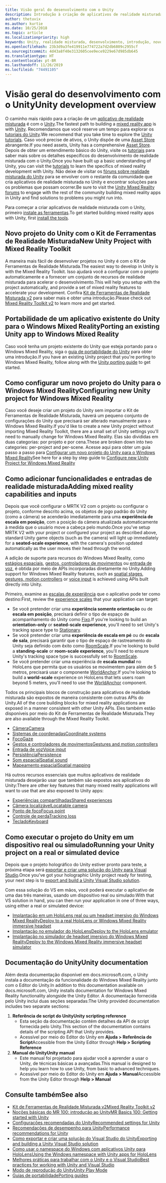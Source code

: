 ```yaml
---
title: Visão geral do desenvolvimento com o Unity
description: Introdução à criação de aplicativos de realidade misturada no Unity.
author: thetuvix
ms.author: kurtie
ms.date: 10/25/2018
ms.topic: article
ms.localizationpriority: high
keywords: Unity, realidade misturada, desenvolvimento, introdução, novo projeto, portabilidade, funcionalidade, câmera, simulação, emulação, documentação
ms.openlocfilehash: 23b3d9a3fe419911e774722a7d2db6809c2955cf
ms.sourcegitcommit: 4d43a8f40e3132605cee9ece9229e67d985db645
ms.translationtype: HT
ms.contentlocale: pt-BR
ms.lasthandoff: 11/26/2019
ms.locfileid: "74491105"
---
```

# <a name="unity-development-overview"></a><span data-ttu-id="1c4ee-104">Visão geral do desenvolvimento com o Unity</span><span class="sxs-lookup"><span data-stu-id="1c4ee-104">Unity development overview</span></span>

<span data-ttu-id="1c4ee-105">O caminho mais rápido para a criação de um [aplicativo de realidade misturada](app-views.md) é com o [Unity](https://unity.com).</span><span class="sxs-lookup"><span data-stu-id="1c4ee-105">The fastest path to building a [mixed reality app](app-views.md) is with [Unity](https://unity.com).</span></span> <span data-ttu-id="1c4ee-106">Recomendamos que você reserve um tempo para explorar os [tutoriais do Unity](https://unity3d.com/learn/tutorials).</span><span class="sxs-lookup"><span data-stu-id="1c4ee-106">We recommend that you take time to explore the [Unity tutorials](https://unity3d.com/learn/tutorials).</span></span> <span data-ttu-id="1c4ee-107">Caso você precise de ativos, o Unity dispõe de uma [Asset Store](https://www.assetstore.unity3d.com/) abrangente.</span><span class="sxs-lookup"><span data-stu-id="1c4ee-107">If you need assets, Unity has a comprehensive [Asset Store](https://www.assetstore.unity3d.com/).</span></span> <span data-ttu-id="1c4ee-108">Depois de obter um entendimento básico do Unity, visite os [tutoriais](tutorials.md) para saber mais sobre os detalhes específicos do desenvolvimento de realidade misturada com o Unity.</span><span class="sxs-lookup"><span data-stu-id="1c4ee-108">Once you have built up a basic understanding of Unity, you can visit the [tutorials](tutorials.md) to learn the specifics of mixed reality development with Unity.</span></span> <span data-ttu-id="1c4ee-109">Não deixe de visitar os [fóruns sobre realidade misturada do Unity](https://forum.unity3d.com/forums/hololens.102/) para se envolver com o restante da comunidade que cria aplicativos de realidade misturada no Unity e encontrar soluções para os problemas que possam ocorrer.</span><span class="sxs-lookup"><span data-stu-id="1c4ee-109">Be sure to visit the [Unity Mixed Reality forums](https://forum.unity3d.com/forums/hololens.102/) to engage with the rest of the community building mixed reality apps in Unity and find solutions to problems you might run into.</span></span>

<span data-ttu-id="1c4ee-110">Para começar a criar aplicativos de realidade misturada com o Unity, primeiro [instale as ferramentas](install-the-tools.md).</span><span class="sxs-lookup"><span data-stu-id="1c4ee-110">To get started building mixed reality apps with Unity, first [install the tools](install-the-tools.md).</span></span> 

## <a name="new-unity-project-with-mixed-reality-toolkit"></a><span data-ttu-id="1c4ee-111">Novo projeto do Unity com o Kit de Ferramentas de Realidade Misturada</span><span class="sxs-lookup"><span data-stu-id="1c4ee-111">New Unity Project with Mixed Reality Toolkit</span></span> 

<span data-ttu-id="1c4ee-112">A maneira mais fácil de desenvolver projetos no Unity é com o Kit de Ferramentas de Realidade Misturada.</span><span class="sxs-lookup"><span data-stu-id="1c4ee-112">The easiest way to develop in Unity is with the Mixed Reality Toolkit.</span></span> <span data-ttu-id="1c4ee-113">Isso ajudará você a configurar com o projeto automaticamente e a fornecer um conjunto de recursos de realidade misturada para acelerar o desenvolvimento.</span><span class="sxs-lookup"><span data-stu-id="1c4ee-113">This will help you setup with the project automatically, and provide a set of mixed reality features to accelerate your development.</span></span> <span data-ttu-id="1c4ee-114">Confira [Kit de Ferramentas de Realidade Misturada v2](mrtk-getting-started.md) para saber mais e obter uma introdução.</span><span class="sxs-lookup"><span data-stu-id="1c4ee-114">Please check out [Mixed Reality Toolkit v2](mrtk-getting-started.md) to learn more and get started.</span></span> 

## <a name="porting-an-existing-unity-app-to-windows-mixed-reality"></a><span data-ttu-id="1c4ee-115">Portabilidade de um aplicativo existente do Unity para o Windows Mixed Reality</span><span class="sxs-lookup"><span data-stu-id="1c4ee-115">Porting an existing Unity app to Windows Mixed Reality</span></span>

<span data-ttu-id="1c4ee-116">Caso você tenha um projeto existente do Unity que esteja portando para o Windows Mixed Reality, siga o [guia de portabilidade do Unity](porting-guides.md) para obter uma introdução.</span><span class="sxs-lookup"><span data-stu-id="1c4ee-116">If you have an existing Unity project that you're porting to Windows Mixed Reality, follow along with the [Unity porting guide](porting-guides.md) to get started.</span></span>

## <a name="configuring-new-unity-project-for-windows-mixed-reality"></a><span data-ttu-id="1c4ee-117">Como configurar um novo projeto do Unity para o Windows Mixed Reality</span><span class="sxs-lookup"><span data-stu-id="1c4ee-117">Configuring new Unity project for Windows Mixed Reality</span></span>

<span data-ttu-id="1c4ee-118">Caso você deseje criar um projeto do Unity sem importar o Kit de Ferramentas de Realidade Misturada, haverá um pequeno conjunto de configurações do Unity que precisará ser alterado manualmente para o Windows Mixed Reality.</span><span class="sxs-lookup"><span data-stu-id="1c4ee-118">If you'd like to create a new Unity project without importing Mixed Reality Toolkit, there are a small set of Unity settings you'll need to manually change for Windows Mixed Reality.</span></span> <span data-ttu-id="1c4ee-119">Elas são divididas em duas categorias: por projeto e por cena.</span><span class="sxs-lookup"><span data-stu-id="1c4ee-119">These are broken down into two categories: per-project and per-scene.</span></span> <span data-ttu-id="1c4ee-120">Acesse aqui para obter um guia passo a passo para [Configurar um novo projeto do Unity para o Windows Mixed Reality](Configure-Unity-Project.md)</span><span class="sxs-lookup"><span data-stu-id="1c4ee-120">See here for a step by step guide to [Configure new Unity Project for Windows Mixed Reality](Configure-Unity-Project.md)</span></span>

## <a name="adding-mixed-reality-capabilities-and-inputs"></a><span data-ttu-id="1c4ee-121">Como adicionar funcionalidades e entradas de realidade misturada</span><span class="sxs-lookup"><span data-stu-id="1c4ee-121">Adding mixed reality capabilities and inputs</span></span>

<span data-ttu-id="1c4ee-122">Depois que você configurar o MRTK V2 com o projeto ou configurar o projeto, conforme descrito acima, os objetos de jogo padrão do Unity (como a câmera) se acenderão imediatamente para uma **experiência de escala em posição**, com a posição da câmera atualizada automaticamente à medida que o usuário move a cabeça pelo mundo.</span><span class="sxs-lookup"><span data-stu-id="1c4ee-122">Once you've setup MRTK V2 with your project or configured your project as described above, standard Unity game objects (such as the camera) will light up immediately for a **seated-scale experience**, with the camera's position updated automatically as the user moves their head through the world.</span></span>

<span data-ttu-id="1c4ee-123">A adição de suporte para recursos do Windows Mixed Reality, como [estágios espaciais](coordinate-systems.md#spatial-coordinate-systems), [gestos, controladores de movimentos](gestures-and-motion-controllers-in-unity.md) ou [entrada de voz](voice-input-in-unity.md), é obtida por meio de APIs incorporadas diretamente no Unity.</span><span class="sxs-lookup"><span data-stu-id="1c4ee-123">Adding support for Windows Mixed Reality features, such as [spatial stages](coordinate-systems.md#spatial-coordinate-systems), [gestures, motion controllers](gestures-and-motion-controllers-in-unity.md) or [voice input](voice-input-in-unity.md) is achieved using APIs built directly into Unity.</span></span> 

<span data-ttu-id="1c4ee-124">Primeiro, examine as [escalas de experiência](coordinate-systems.md) que o aplicativo pode ter como destino:</span><span class="sxs-lookup"><span data-stu-id="1c4ee-124">First, review the [experience scales](coordinate-systems.md) that your application can target:</span></span>
* <span data-ttu-id="1c4ee-125">Se você pretender criar uma **experiência somente orientação** ou de **escala em posição**, precisará definir o tipo de espaço de acompanhamento do Unity como [Fixo](coordinate-systems-in-unity.md#building-an-orientation-only-or-seated-scale-experience).</span><span class="sxs-lookup"><span data-stu-id="1c4ee-125">If you're looking to build an **orientation-only** or **seated-scale experience**, you'll need to set Unity's tracking space type to [Stationary](coordinate-systems-in-unity.md#building-an-orientation-only-or-seated-scale-experience).</span></span>
* <span data-ttu-id="1c4ee-126">Se você pretender criar uma **experiência de escala em pé** ou de **escala de sala**, precisará garantir que o tipo de espaço de rastreamento do Unity seja definido com êxito como [RoomScale](coordinate-systems-in-unity.md#building-an-orientation-only-or-seated-scale-experience).</span><span class="sxs-lookup"><span data-stu-id="1c4ee-126">If you're looking to build a **standing-scale** or **room-scale experience**, you'll need to ensure Unity's tracking space type is successfully set to [RoomScale](coordinate-systems-in-unity.md#building-an-orientation-only-or-seated-scale-experience).</span></span>
* <span data-ttu-id="1c4ee-127">Se você pretender criar uma experiência de **escala mundial** no HoloLens que permita que os usuários se movimentem para além de 5 metros, precisará usar o componente [WorldAnchor](coordinate-systems-in-unity.md#building-a-world-scale-experience).</span><span class="sxs-lookup"><span data-stu-id="1c4ee-127">If you're looking to build a **world-scale** experience on HoloLens that lets users roam beyond 5 meters, you'll need to use the [WorldAnchor](coordinate-systems-in-unity.md#building-a-world-scale-experience) component.</span></span>

<span data-ttu-id="1c4ee-128">Todos os principais blocos de construção para aplicativos de realidade misturada são expostos de maneira consistente com outras APIs do Unity.</span><span class="sxs-lookup"><span data-stu-id="1c4ee-128">All of the core building blocks for mixed reality applications are exposed in a manner consistent with other Unity APIs.</span></span> <span data-ttu-id="1c4ee-129">Eles também estão disponíveis por meio do Kit de Ferramentas de Realidade Misturada.</span><span class="sxs-lookup"><span data-stu-id="1c4ee-129">They are also available through the Mixed Reality Toolkit.</span></span>
* [<span data-ttu-id="1c4ee-130">Câmera</span><span class="sxs-lookup"><span data-stu-id="1c4ee-130">Camera</span></span>](camera-in-unity.md)
* [<span data-ttu-id="1c4ee-131">Sistemas de coordenadas</span><span class="sxs-lookup"><span data-stu-id="1c4ee-131">Coordinate systems</span></span>](coordinate-systems-in-unity.md)
* [<span data-ttu-id="1c4ee-132">Foco</span><span class="sxs-lookup"><span data-stu-id="1c4ee-132">Gaze</span></span>](gaze-in-unity.md)
* [<span data-ttu-id="1c4ee-133">Gestos e controladores de movimentos</span><span class="sxs-lookup"><span data-stu-id="1c4ee-133">Gestures and motion controllers</span></span>](gestures-and-motion-controllers-in-unity.md)
* [<span data-ttu-id="1c4ee-134">Entrada de voz</span><span class="sxs-lookup"><span data-stu-id="1c4ee-134">Voice input</span></span>](voice-input-in-unity.md)
* [<span data-ttu-id="1c4ee-135">Persistência</span><span class="sxs-lookup"><span data-stu-id="1c4ee-135">Persistence</span></span>](persistence-in-unity.md)
* [<span data-ttu-id="1c4ee-136">Som espacial</span><span class="sxs-lookup"><span data-stu-id="1c4ee-136">Spatial sound</span></span>](spatial-sound-in-unity.md)
* [<span data-ttu-id="1c4ee-137">Mapeamento espacial</span><span class="sxs-lookup"><span data-stu-id="1c4ee-137">Spatial mapping</span></span>](spatial-mapping-in-unity.md)

<span data-ttu-id="1c4ee-138">Há outros recursos essenciais que muitos aplicativos de realidade misturada desejarão usar que também são expostos aos aplicativos do Unity:</span><span class="sxs-lookup"><span data-stu-id="1c4ee-138">There are other key features that many mixed reality applications will want to use that are also exposed to Unity apps:</span></span>
* [<span data-ttu-id="1c4ee-139">Experiências compartilhadas</span><span class="sxs-lookup"><span data-stu-id="1c4ee-139">Shared experiences</span></span>](shared-experiences-in-unity.md)
* [<span data-ttu-id="1c4ee-140">Câmera localizável</span><span class="sxs-lookup"><span data-stu-id="1c4ee-140">Locatable camera</span></span>](locatable-camera-in-unity.md)
* [<span data-ttu-id="1c4ee-141">Ponto de foco</span><span class="sxs-lookup"><span data-stu-id="1c4ee-141">Focus point</span></span>](focus-point-in-unity.md)
* [<span data-ttu-id="1c4ee-142">Controle de perda</span><span class="sxs-lookup"><span data-stu-id="1c4ee-142">Tracking loss</span></span>](tracking-loss-in-unity.md)
* [<span data-ttu-id="1c4ee-143">Teclado</span><span class="sxs-lookup"><span data-stu-id="1c4ee-143">Keyboard</span></span>](keyboard-input-in-unity.md)

## <a name="running-your-unity-project-on-a-real-or-simulated-device"></a><span data-ttu-id="1c4ee-144">Como executar o projeto do Unity em um dispositivo real ou simulado</span><span class="sxs-lookup"><span data-stu-id="1c4ee-144">Running your Unity project on a real or simulated device</span></span>

<span data-ttu-id="1c4ee-145">Depois que o projeto holográfico do Unity estiver pronto para teste, a próxima etapa será [exportar e criar uma solução do Unity para Visual Studio](exporting-and-building-a-unity-visual-studio-solution.md).</span><span class="sxs-lookup"><span data-stu-id="1c4ee-145">Once you've got your holographic Unity project ready for testing, your next step is to [export and build a Unity Visual Studio solution](exporting-and-building-a-unity-visual-studio-solution.md).</span></span>

<span data-ttu-id="1c4ee-146">Com essa solução do VS em mãos, você poderá executar o aplicativo de uma das três maneiras, usando um dispositivo real ou simulado:</span><span class="sxs-lookup"><span data-stu-id="1c4ee-146">With that VS solution in hand, you can then run your application in one of three ways, using either a real or simulated device:</span></span>
* [<span data-ttu-id="1c4ee-147">Implantação em um HoloLens real ou um headset imersivo do Windows Mixed Reality</span><span class="sxs-lookup"><span data-stu-id="1c4ee-147">Deploy to a real HoloLens or Windows Mixed Reality immersive headset</span></span>](using-visual-studio.md)
* [<span data-ttu-id="1c4ee-148">Implantação no emulador do HoloLens</span><span class="sxs-lookup"><span data-stu-id="1c4ee-148">Deploy to the HoloLens emulator</span></span>](using-the-hololens-emulator.md)
* [<span data-ttu-id="1c4ee-149">Implantação no simulador de headset imersivo do Windows Mixed Reality</span><span class="sxs-lookup"><span data-stu-id="1c4ee-149">Deploy to the Windows Mixed Reality immersive headset simulator</span></span>](using-the-windows-mixed-reality-simulator.md)

## <a name="unity-documentation"></a><span data-ttu-id="1c4ee-150">Documentação do Unity</span><span class="sxs-lookup"><span data-stu-id="1c4ee-150">Unity documentation</span></span>

<span data-ttu-id="1c4ee-151">Além desta documentação disponível em docs.microsoft.com, o Unity instala a documentação da funcionalidade do Windows Mixed Reality junto com o Editor do Unity.</span><span class="sxs-lookup"><span data-stu-id="1c4ee-151">In addition to this documentation available on docs.microsoft.com, Unity installs documentation for Windows Mixed Reality functionality alongside the Unity Editor.</span></span> <span data-ttu-id="1c4ee-152">A documentação fornecida pelo Unity inclui duas seções separadas:</span><span class="sxs-lookup"><span data-stu-id="1c4ee-152">The Unity provided documentation includes two separate sections:</span></span>
1. <span data-ttu-id="1c4ee-153">**Referência de script do Unity**</span><span class="sxs-lookup"><span data-stu-id="1c4ee-153">**Unity scripting reference**</span></span>
    * <span data-ttu-id="1c4ee-154">Esta seção da documentação contém detalhes da API de script fornecida pelo Unity.</span><span class="sxs-lookup"><span data-stu-id="1c4ee-154">This section of the documentation contains details of the scripting API that Unity provides.</span></span>
    * <span data-ttu-id="1c4ee-155">Acessível por meio do Editor do Unity em **Ajuda > Referência de Script**</span><span class="sxs-lookup"><span data-stu-id="1c4ee-155">Accessible from the Unity Editor through **Help > Scripting Reference**</span></span>
2. <span data-ttu-id="1c4ee-156">**Manual do Unity**</span><span class="sxs-lookup"><span data-stu-id="1c4ee-156">**Unity manual**</span></span>
    * <span data-ttu-id="1c4ee-157">Este manual foi projetado para ajudar você a aprender a usar o Unity, de técnicas básicas a avançadas.</span><span class="sxs-lookup"><span data-stu-id="1c4ee-157">This manual is designed to help you learn how to use Unity, from basic to advanced techniques.</span></span>
    * <span data-ttu-id="1c4ee-158">Acessível por meio do Editor do Unity em **Ajuda > Manual**</span><span class="sxs-lookup"><span data-stu-id="1c4ee-158">Accessible from the Unity Editor through **Help > Manual**</span></span>

## <a name="see-also"></a><span data-ttu-id="1c4ee-159">Consulte também</span><span class="sxs-lookup"><span data-stu-id="1c4ee-159">See also</span></span>
* [<span data-ttu-id="1c4ee-160">Kit de Ferramentas de Realidade Misturada v2</span><span class="sxs-lookup"><span data-stu-id="1c4ee-160">Mixed Reality Toolkit v2</span></span>](mrtk-getting-started.md)
* [<span data-ttu-id="1c4ee-161">Noções básicas do MR 100: introdução ao Unity</span><span class="sxs-lookup"><span data-stu-id="1c4ee-161">MR Basics 100: Getting started with Unity</span></span>](holograms-100.md)
* [<span data-ttu-id="1c4ee-162">Configurações recomendadas do Unity</span><span class="sxs-lookup"><span data-stu-id="1c4ee-162">Recommended settings for Unity</span></span>](recommended-settings-for-unity.md)
* [<span data-ttu-id="1c4ee-163">Recomendações de desempenho para Unity</span><span class="sxs-lookup"><span data-stu-id="1c4ee-163">Performance recommendations for Unity</span></span>](performance-recommendations-for-unity.md)
* [<span data-ttu-id="1c4ee-164">Como exportar e criar uma solução do Visual Studio do Unity</span><span class="sxs-lookup"><span data-stu-id="1c4ee-164">Exporting and building a Unity Visual Studio solution</span></span>](exporting-and-building-a-unity-visual-studio-solution.md)
* [<span data-ttu-id="1c4ee-165">Como usar o namespace do Windows com aplicativos Unity para HoloLens</span><span class="sxs-lookup"><span data-stu-id="1c4ee-165">Using the Windows namespace with Unity apps for HoloLens</span></span>](using-the-windows-namespace-with-unity-apps-for-hololens.md)
* [<span data-ttu-id="1c4ee-166">Melhores práticas para trabalhar com o Unity e o Visual Studio</span><span class="sxs-lookup"><span data-stu-id="1c4ee-166">Best practices for working with Unity and Visual Studio</span></span>](best-practices-for-working-with-unity-and-visual-studio.md)
* [<span data-ttu-id="1c4ee-167">Modo de reprodução do Unity</span><span class="sxs-lookup"><span data-stu-id="1c4ee-167">Unity Play Mode</span></span>](unity-play-mode.md)
* [<span data-ttu-id="1c4ee-168">Guias de portabilidade</span><span class="sxs-lookup"><span data-stu-id="1c4ee-168">Porting guides</span></span>](porting-guides.md)
